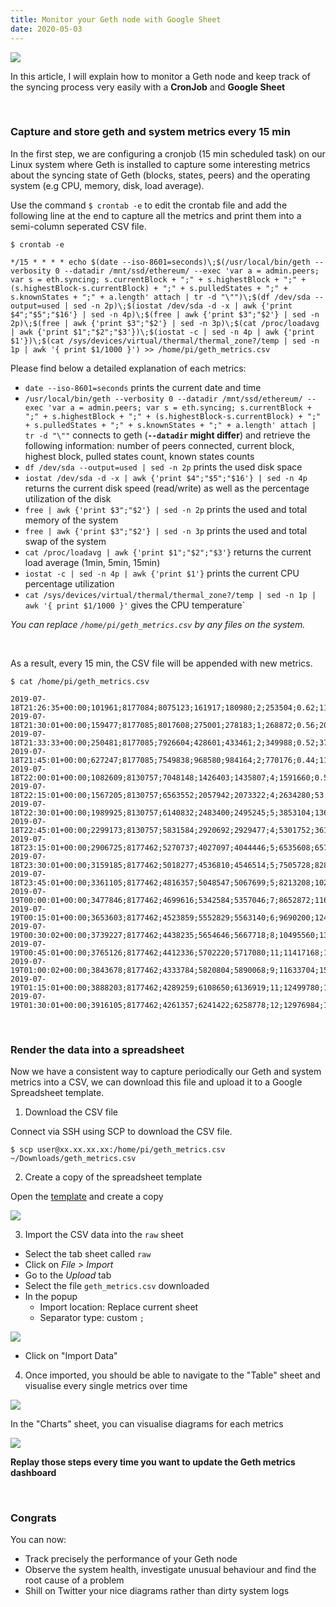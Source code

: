 ```yaml
---
title: Monitor your Geth node with Google Sheet
date: 2020-05-03
---
```


![](https://ipfs.infura.io/ipfs/QmdTDdL7AmkJNw2aM7hP5dUNbLMt3Y34iZFovbgkRdJ2Hk)


In this article, I will explain how to monitor a Geth node and keep track of the syncing process very easily with a **CronJob** and **Google Sheet**

<br />

### Capture and store geth and system metrics every 15 min

In the first step, we are configuring a cronjob (15 min scheduled task) on our Linux system where Geth is installed to capture some interesting metrics about the syncing state of Geth (blocks, states, peers) and the operating system (e.g CPU, memory, disk, load average).

Use the command `$ crontab -e` to edit the crontab file and add the following line at the end to capture all the metrics and print them into a semi-column seperated CSV file.

```shell
$ crontab -e

*/15 * * * * echo $(date --iso-8601=seconds)\;$(/usr/local/bin/geth --verbosity 0 --datadir /mnt/ssd/ethereum/ --exec 'var a = admin.peers; var s = eth.syncing; s.currentBlock + ";" + s.highestBlock + ";" + (s.highestBlock-s.currentBlock) + ";" + s.pulledStates + ";" + s.knownStates + ";" + a.length' attach | tr -d "\"")\;$(df /dev/sda --output=used | sed -n 2p)\;$(iostat /dev/sda -d -x | awk {'print $4";"$5";"$16'} | sed -n 4p)\;$(free | awk {'print $3";"$2'} | sed -n 2p)\;$(free | awk {'print $3";"$2'} | sed -n 3p)\;$(cat /proc/loadavg | awk {'print $1";"$2";"$3'})\;$(iostat -c | sed -n 4p | awk {'print $1'})\;$(cat /sys/devices/virtual/thermal/thermal_zone?/temp | sed -n 1p | awk '{ print $1/1000 }') >> /home/pi/geth_metrics.csv
```

Please find below a detailed explanation of each metrics:

- `date --iso-8601=seconds` prints the current date and time
- `/usr/local/bin/geth --verbosity 0 --datadir /mnt/ssd/ethereum/ --exec 'var a = admin.peers; var s = eth.syncing; s.currentBlock + ";" + s.highestBlock + ";" + (s.highestBlock-s.currentBlock) + ";" + s.pulledStates + ";" + s.knownStates + ";" + a.length' attach | tr -d "\""` connects to geth (**`--datadir` might differ**) and retrieve the following information: number of peers connected, current block, highest block, pulled states count, known states counts
- `df /dev/sda --output=used | sed -n 2p` prints the used disk space
- `iostat /dev/sda -d -x | awk {'print $4";"$5";"$16'} | sed -n 4p` returns the current disk speed (read/write) as well as the percentage utilization of the disk
- `free | awk {'print $3";"$2'} | sed -n 2p` prints the used and total memory of the system
- `free | awk {'print $3";"$2'} | sed -n 3p` prints the used and total swap of the system
- `cat /proc/loadavg | awk {'print $1";"$2";"$3'}` returns the current load average (1min, 5min, 15min)
- `iostat -c | sed -n 4p | awk {'print $1'}` prints the current CPU percentage utilization
- `cat /sys/devices/virtual/thermal/thermal_zone?/temp | sed -n 1p | awk '{ print $1/1000 }'` gives the CPU temperature`


*You can replace `/home/pi/geth_metrics.csv` by any files on the system.*

<br />

As a result, every 15 min, the CSV file will be appended with new metrics.

```
$ cat /home/pi/geth_metrics.csv

2019-07-18T21:26:35+00:00;101961;8177084;8075123;161917;180980;2;253504;0.62;117.12;0.04;778208;3902632;0;1048572;0.38;1.00;1.19;12.67;73.333
2019-07-18T21:30:01+00:00;159477;8177085;8017608;275001;278183;1;268872;0.56;202.80;0.07;1044764;3902632;0;1048572;0.60;0.84;1.08;12.24;73.888
2019-07-18T21:33:33+00:00;250481;8177085;7926604;428601;433461;2;349988;0.52;371.21;0.15;1116412;3902632;0;1048572;1.71;1.09;1.12;12.35;81.111
2019-07-18T21:45:01+00:00;627247;8177085;7549838;968580;984164;2;770176;0.44;1158.09;1.05;1392844;3902632;0;1048572;1.57;1.56;1.38;13.72;81.111
2019-07-18T22:00:01+00:00;1082609;8130757;7048148;1426403;1435807;4;1591660;0.58;2266.40;9.37;1924360;3902632;94180;1048572;4.52;3.60;2.46;16.52;85
2019-07-18T22:15:01+00:00;1567205;8130757;6563552;2057942;2073322;4;2634280;53.69;3269.29;17.25;1933836;3902632;88048;1048572;5.23;4.92;3.96;21.52;85
2019-07-18T22:30:01+00:00;1989925;8130757;6140832;2483400;2495245;5;3853104;136.76;3859.22;24.92;2338120;3902632;93864;1048572;5.22;5.23;4.79;24.50;85
2019-07-18T22:45:01+00:00;2299173;8130757;5831584;2920692;2929477;4;5301752;361.05;4269.15;30.82;2176872;3902632;119088;1048572;2.85;4.18;4.56;25.60;86.25
2019-07-18T23:15:01+00:00;2906725;8177462;5270737;4027097;4044446;5;6535608;657.72;4665.52;40.31;2398636;3902632;150656;1048572;5.69;5.09;4.78;26.53;84.444
2019-07-18T23:30:01+00:00;3159185;8177462;5018277;4536810;4546514;5;7505728;828.10;4816.98;44.13;2413820;3902632;163456;1048572;6.61;5.24;4.80;26.54;85.625
2019-07-18T23:45:01+00:00;3361105;8177462;4816357;5048547;5067699;5;8213208;1028.79;4985.85;46.91;2571084;3902632;311896;1048572;6.79;5.02;4.68;26.51;83.333
2019-07-19T00:00:01+00:00;3477846;8177462;4699616;5342584;5357046;7;8652872;1163.52;5077.63;49.44;2612572;3902632;245560;1048572;2.26;2.69;3.72;26.00;83.888
2019-07-19T00:15:01+00:00;3653603;8177462;4523859;5552829;5563140;6;9690200;1247.86;5207.35;51.82;2619068;3902632;152392;1048572;1.32;2.95;3.94;25.91;80.555
2019-07-19T00:30:02+00:00;3739227;8177462;4438235;5654646;5667718;8;10495560;1344.81;5289.54;53.96;2725264;3902632;150148;1048572;6.14;4.95;4.02;25.23;77.5
2019-07-19T00:45:01+00:00;3765126;8177462;4412336;5702220;5717080;11;11417168;1435.85;5333.76;55.48;1745124;3902632;153204;1048572;1.78;1.79;2.75;24.23;73.888
2019-07-19T01:00:02+00:00;3843678;8177462;4333784;5820804;5890068;9;11633704;1523.96;5406.01;57.08;2412956;3902632;164576;1048572;1.41;2.65;3.18;23.96;80.555
2019-07-19T01:15:01+00:00;3888203;8177462;4289259;6108650;6136919;11;12499780;1624.54;5543.22;57.88;2689468;3902632;163144;1048572;5.75;4.31;3.36;23.63;83.888
2019-07-19T01:30:01+00:00;3916105;8177462;4261357;6241422;6258778;12;12976984;1742.07;5643.39;58.81;2853616;3902632;165184;1048572;5.34;3.03;2.83;23.01;85
```


<br />

### Render the data into a spreadsheet

Now we have a consistent way to capture periodically our Geth and system metrics into a CSV, we can download this file and upload it to a Google Spreadsheet template.

1. Download the CSV file

Connect via SSH using SCP to download the CSV file.

```shell
$ scp user@xx.xx.xx.xx:/home/pi/geth_metrics.csv ~/Downloads/geth_metrics.csv
```

2. Create a copy of the spreadsheet template

Open the [template](https://docs.google.com/spreadsheets/d/1lxJ5_v3ozJ7YbN1JlglYvF7x8ssRsPLOrxSIX-obvow/edit?usp=sharing) and create a copy

![](https://i.imgur.com/TVu2khM.png)

3. Import the CSV data into the `raw` sheet

- Select the tab sheet called `raw`
- Click on *File > Import*
- Go to the *Upload* tab
- Select the file `geth_metrics.csv` downloaded
- In the popup
    - Import location: Replace current sheet
    - Separator type: custom `;`

![](https://i.imgur.com/JfNlSeo.png)

- Click on "Import Data"

4. Once imported, you should be able to navigate to the "Table" sheet and visualise every single metrics over time

![](https://i.imgur.com/Iqsa7dS.png)

In the "Charts" sheet, you can visualise diagrams for each metrics

![](https://i.imgur.com/bEyHJAV.png)


**Replay those steps every time you want to update the Geth metrics dashboard**  

<br />

### Congrats

You can now:

- Track precisely the performance of your Geth node
- Observe the system health, investigate unusual behaviour and find the root cause of a problem
- Shill on Twitter your nice diagrams rather than dirty system logs
